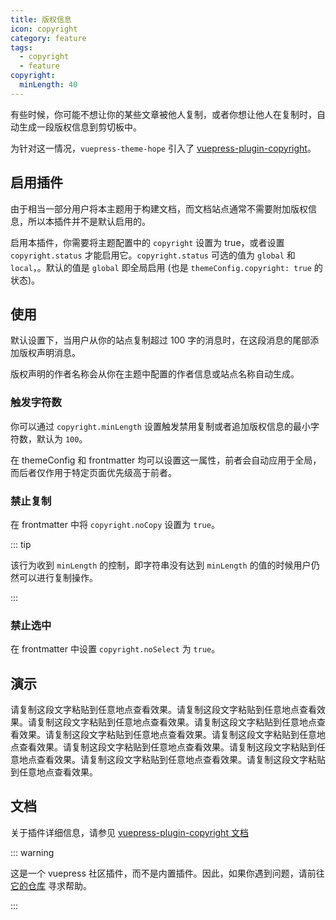 ```yaml
---
title: 版权信息
icon: copyright
category: feature
tags:
  - copyright
  - feature
copyright:
  minLength: 40
---
```


有些时候，你可能不想让你的某些文章被他人复制，或者你想让他人在复制时，自动生成一段版权信息到剪切板中。

为针对这一情况，`vuepress-theme-hope` 引入了 [vuepress-plugin-copyright](https://www.npmjs.com/package/vuepress-plugin-copyright)。

<!-- more -->

## 启用插件

由于相当一部分用户将本主题用于构建文档，而文档站点通常不需要附加版权信息，所以本插件并不是默认启用的。

启用本插件，你需要将主题配置中的 `copyright` 设置为 true，或者设置 `copyright.status` 才能启用它。`copyright.status` 可选的值为 `global` 和 `local`，。默认的值是 `global` 即全局启用 (也是 `themeConfig.copyright: true` 的状态)。

## 使用

默认设置下，当用户从你的站点复制超过 100 字的消息时，在这段消息的尾部添加版权声明消息。

版权声明的作者名称会从你在主题中配置的作者信息或站点名称自动生成。

### 触发字符数 <Badge text="支持页面配置" />

你可以通过 `copyright.minLength` 设置触发禁用复制或者追加版权信息的最小字符数，默认为 `100`。

在 themeConfig 和 frontmatter 均可以设置这一属性，前者会自动应用于全局，而后者仅作用于特定页面优先级高于前者。

### 禁止复制

在 frontmatter 中将 `copyright.noCopy` 设置为 `true`。

::: tip

该行为收到 `minLength` 的控制，即字符串没有达到 `minLength` 的值的时候用户仍然可以进行复制操作。

:::

### 禁止选中

在 frontmatter 中设置 `copyright.noSelect` 为 `true`。

## 演示

请复制这段文字粘贴到任意地点查看效果。请复制这段文字粘贴到任意地点查看效果。请复制这段文字粘贴到任意地点查看效果。请复制这段文字粘贴到任意地点查看效果。请复制这段文字粘贴到任意地点查看效果。请复制这段文字粘贴到任意地点查看效果。请复制这段文字粘贴到任意地点查看效果。请复制这段文字粘贴到任意地点查看效果。请复制这段文字粘贴到任意地点查看效果。请复制这段文字粘贴到任意地点查看效果。

## 文档

关于插件详细信息，请参见 [vuepress-plugin-copyright 文档](https://vuepress.github.io/zh/plugins/copyright/#配置项)

::: warning

这是一个 vuepress 社区插件，而不是内置插件。因此，如果你遇到问题，请前往 [它的仓库](https://github.com/vuepress/vuepress-plugin-copyright) 寻求帮助。

:::
